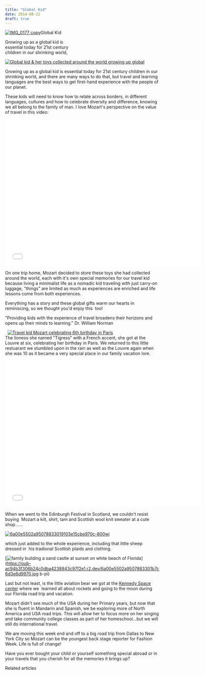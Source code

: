 ```yaml
---
title: "Global Kid"
date: 2014-08-22
draft: true
---
```


[![IMG_0177 copy](https://pub-ac94b3f306b24c0dba4238943c97f2e1.r2.dev/6a00e5502a9507883301a73e070002970d.jpg "IMG_0177 copy")](https://pub-ac94b3f306b24c0dba4238943c97f2e1.r2.dev/6a00e5502a9507883301a73e070002970d.jpg-pi)Global Kid  
  
Growing up as a global kid is  
essential today for 21st century  
children in our shrinking world,  
  

<!--more-->  
[![Global kid & her toys collected around the world growing up global](https://pub-ac94b3f306b24c0dba4238943c97f2e1.r2.dev/6a00e5502a9507883301b7c6d3d514970b.jpg "Global kid & her toys collected around the world growing up global")](https://pub-ac94b3f306b24c0dba4238943c97f2e1.r2.dev/6a00e5502a9507883301b7c6d3d514970b.jpg-pi)  
  
Growing up as a global kid is essential today for 21st century children in our shrinking world, and there are many ways to do that, but travel and learning languages are the best ways to get first-hand experience with the people of our planet.  
  
These kids will need to know how to relate across borders, in different languages, cultures and how to celebrate diversity and difference, knowing we all belong to the family of man. I love Mozart's perspective on the value of travel in this video:  
  

<iframe src="//www.youtube.com/embed/32bVaNasZyU?rel=0" allowfullscreen frameborder="0" height="480" width="640"></iframe>

  
  
On one trip home, Mozart decided to store these toys she had collected around the world, each with it's own special memories for our travel kid because living a minimalist life as a nomadic kid traveling with just carry-on luggage, "things" are limited as much as experiences are enriched and life lessons come from both experiences.  
  
Everything has a story and these global gifts warm our hearts in reminiscing, so we thought you'd enjoy this  too!  
  
"Providing kids with the experience of travel broadens their horizons and opens up their minds to learning." Dr. William Norman  
  
  [![Travel kid Mozart celebrating 6th birthday in Paris](https://pub-ac94b3f306b24c0dba4238943c97f2e1.r2.dev/6a00e5502a9507883301a73e09af1e970d.jpg "Travel kid Mozart celebrating 6th birthday in Paris")](https://pub-ac94b3f306b24c0dba4238943c97f2e1.r2.dev/6a00e5502a9507883301a73e09af1e970d.jpg-pi)  
The lioness she named "Tigress" with a French accent, she got at the Louvre at six, celebrating her birthday in Paris. We returned to this little restuarant we stumbled upon in the rain as well as the Louvre again when she was 10 as it became a very special place in our family vacation lore.  
  

<iframe src="//www.youtube.com/embed/4DwI5p8a3UM?rel=0" frameborder="&quot;0s&lt;br" height="480" width="640"><br />Mozart got that pink dolphin in Portugal where she first learned to swim with dolphins with marine biologists ( later we would do it with the whole family in the Keys on our Florida road trip. <br /><br /> <a class="asset-img-link" style="display: inline;" href="https://pub-ac94b3f306b24c0dba4238943c97f2e1.r2.dev/6a00e5502a9507883301a73e09b6a2970d.jpg-pi"><img class="asset asset-image at-xid-6a00e5502a9507883301a73e09b6a2970d image-full img-responsive" title="Mozart in Giverny- Monet's garden in France at 6" src="https://pub-ac94b3f306b24c0dba4238943c97f2e1.r2.dev/6a00e5502a9507883301a73e09b6a2970d.jpg" alt="Mozart in Giverny- Monet's garden in France at 6" border="0" /></a><br /><br />The Linnea doll ( and the book called "Linnea in Monet's Garden) have many Paris with kids memories..<br /><br /><br /> <a class="asset-img-link" style="display: inline;" href="https://pub-ac94b3f306b24c0dba4238943c97f2e1.r2.dev/6a00e5502a9507883301b8d05dbd6b970c.jpg-pi"><img class="asset asset-image at-xid-6a00e5502a9507883301b8d05dbd6b970c image-full img-responsive" title="Mozart in Paris with her Linnea doll at Angelina’s for chocolat Africaine ( hot chocolate)" src="https://pub-ac94b3f306b24c0dba4238943c97f2e1.r2.dev/6a00e5502a9507883301b8d05dbd6b970c.jpg" alt="Mozart in Paris with her Linnea doll at Angelina’s for chocolat Africaine ( hot chocolate)" border="0" /></a><br /><br />as we bought the doll in Paris while <a title="exploring museums with kids in Paris" href="https://pub-ac94b3f306b24c0dba4238943c97f2e1.r2.dev/2006/09/madeline-linea.html" target="_blank">exploring museums</a> and t'was perfect to take to Angelina’s for chocolat Africaine ( hot chocolate) ....as Linnea does in the book...<br /><br /> <a class="asset-img-link" style="display: inline;" href="https://pub-ac94b3f306b24c0dba4238943c97f2e1.r2.dev/6a00e5502a9507883301b8d05dbd95970c.jpg-pi"><img class="asset asset-image at-xid-6a00e5502a9507883301b8d05dbd95970c image-full img-responsive" title="Travel kid Mozart exploring Paris with a doll from book Linnea in Monet's Garden" src="https://pub-ac94b3f306b24c0dba4238943c97f2e1.r2.dev/6a00e5502a9507883301b8d05dbd95970c.jpg" alt="Travel kid Mozart exploring Paris with a doll from book Linnea in Monet's Garden" border="0" /></a><br /><br />and Mozart enjoyed exploring Paris and then Europe with this special "friend" for our <a title="how to raise a reader" href="https://pub-ac94b3f306b24c0dba4238943c97f2e1.r2.dev/2013/03/10-tips-to-raise-a-reader-book-lover.html" target="_blank">book-loving kid</a>.<br /><br /> <a class="asset-img-link" style="display: inline;" href="https://pub-ac94b3f306b24c0dba4238943c97f2e1.r2.dev/6a00e5502a9507883301b8d05dbff8970c.jpg-pi"><img class="asset asset-image at-xid-6a00e5502a9507883301b8d05dbff8970c image-full img-responsive" title="6a00e5502a95078833017d4245f897970c-800wi" src="https://pub-ac94b3f306b24c0dba4238943c97f2e1.r2.dev/6a00e5502a9507883301b8d05dbff8970c.jpg" alt="6a00e5502a95078833017d4245f897970c-800wi" border="0" /></a><br /><br />Sweden has a special place in our hearts because of our dear friends who let us stay with them on their farm and treated us to all the traditions before we headed off to Stockholm, then Findland, Denmark and Norway. ( Later we met up with them again in Barcelona and hopefully will again soon in Dallas!). <br /><br /> <a class="asset-img-link" style="display: inline;" href="https://pub-ac94b3f306b24c0dba4238943c97f2e1.r2.dev/6a00e5502a9507883301b7c6d3e248970b.jpg-pi"><img class="asset asset-image at-xid-6a00e5502a9507883301b7c6d3e248970b image-full img-responsive" title="Travel kid Mozart in Stockholm, Sweden celebrating her 8th birthday at the Junibacken /Pippi Longstocking museum" src="https://pub-ac94b3f306b24c0dba4238943c97f2e1.r2.dev/6a00e5502a9507883301b7c6d3e248970b.jpg" alt="Travel kid Mozart in Stockholm, Sweden celebrating her 8th birthday at the Junibacken /Pippi Longstocking museum" border="0" /></a><br /><br />Mozart celebrated her 8th birthday at <a href="http://www.junibacken.se/" target="_blank">Junibacken</a> in Stockholm,&nbsp; the Pippi Longstocking/ <a href="http://en.wikipedia.org/wiki/Astrid_Lindgren" target="_blank"> Astrid Lingren</a> (who <a href="http://www.youtube.com/watch?v=Yj90qufRyBI" target="_blank">captures the essence</a> of Sweden) museum. That is where we bought the Pippi doll and tons of Astrid Lingren books ( that you can't buy in the USA) which gives a kid much greater understanding of Swedish culture and she even had the lead characters in a play ( famous in Sweden) sing her happy birthday in Swedish ( totally different song and tune than the one we sing). <br /><br /><iframe width="640" height="480" src="//www.youtube.com/embed/R-jwBGqJ9zY?rel=0" frameborder="0" allowfullscreen></iframe>

  
  
When we went to the Edinburgh Festival in Scotland, we couldn't resist buying  Mozart a kilt, shirt, tam and Scottish wool knit sweater at a cute shop......  
  
[![6a00e5502a95078833019103e15cbe970c-800wi](https://pub-ac94b3f306b24c0dba4238943c97f2e1.r2.dev/6a00e5502a9507883301b7c6d3e44e970b.jpg "6a00e5502a95078833019103e15cbe970c-800wi")](https://pub-ac94b3f306b24c0dba4238943c97f2e1.r2.dev/6a00e5502a9507883301b7c6d3e44e970b.jpg-pi)  
  
which just added to the whole experience, including that little sheep dressed in  his tradional Scottish plaids and clothing.  
  
[![family building a sand castle at sunset on white beach of Florida](https://pub-ac94b3f306b24c0dba4238943c97f2e1.r2.dev/6a00e5502a9507883301b7c6d3e6d9970b.jpg "family building a sand castle at sunset on white beach of Florida")](https://pub-ac94b3f306b24c0dba4238943c97f2e1.r2.dev/6a00e5502a9507883301b7c6d3e6d9970.jpg
b-pi)  
  
Last but not least, is the little aviation bear we got at the [Kennedy Space center](http://www.nasa.gov/home/index.html "kennedy space center") where we  learned all about rockets and going to the moon during our Florida road trip and vacation.  
  
Mozart didn't see much of the USA during her Primary years, but now that she is fluent in Mandarin and Spanish, we be exploring more of North America and USA road trips. This will allow her to focus more on her singing and take community college classes as part of her homeschool...but we will still do international travel.  
  
We are moving this week end and off to a big road trip from Dallas to New York City so Mozart can be the youngest back stage reporter for Fashion Week. Life is full of change!  
  
Have you ever bought your child or yourself something special abroad or in your travels that you cherish for all the memories it brings up?

Related articles

